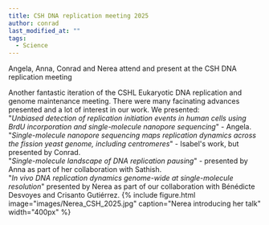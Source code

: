 ```yaml
---
title: CSH DNA replication meeting 2025
author: conrad
last_modified_at: ""
tags:
  - Science
---
```

<!-- excerpt start -->
Angela, Anna, Conrad and Nerea attend and present at the CSH DNA replication meeting
<!-- excerpt end -->

Another fantastic iteration of the CSHL Eukaryotic DNA replication and genome maintenance meeting. There were many facinating advances presented and a lot of interest in our work. We presented:\
"*Unbiased detection of replication initiation events in human cells using BrdU incorporation and single-molecule nanopore sequencing*" - Angela.\
"*Single-molecule nanopore sequencing maps replication dynamics across the fission yeast genome, including centromeres*" - Isabel's work, but presented by Conrad.\
"*Single-molecule landscape of DNA replication pausing*" - presented by Anna as part of her collaboration with Sathish.\
"*In vivo DNA replication dynamics genome-wide at single-molecule resolution*" presented by Nerea as part of our collaboration with Bénédicte Desvoyes and Crisanto Gutiérrez.
{%
  include figure.html
  image="images/Nerea_CSH_2025.jpg"
  caption="Nerea introducing her talk"
  width="400px"
%}
